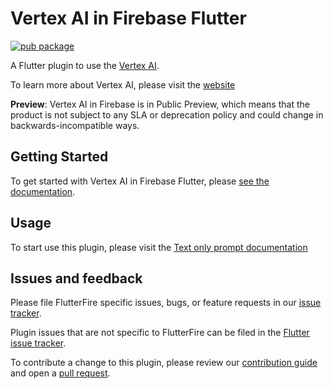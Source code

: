 # Vertex AI in Firebase Flutter
[![pub package](https://img.shields.io/pub/v/firebase_vertexai.svg)](https://pub.dev/packages/firebase_vertexai)

A Flutter plugin to use the [Vertex AI](https://firebase.google.com/docs/vertex-ai/).

To learn more about Vertex AI, please visit the [website](https://cloud.google.com/vertex-ai)

**Preview**: Vertex AI in Firebase is in Public Preview, which means that the product is not subject to any SLA or deprecation policy and could change in backwards-incompatible ways.

## Getting Started

To get started with Vertex AI in Firebase Flutter, please [see the documentation](https://firebase.google.com/docs/vertex-ai/get-started?platform=flutter).

## Usage

To start use this plugin, please visit the [Text only prompt documentation](https://firebase.google.com/docs/vertex-ai/text-gen-from-text?platform=flutter)

## Issues and feedback

Please file FlutterFire specific issues, bugs, or feature requests in our [issue tracker](https://github.com/firebase/flutterfire/issues/new).

Plugin issues that are not specific to FlutterFire can be filed in the [Flutter issue tracker](https://github.com/flutter/flutter/issues/new).

To contribute a change to this plugin,
please review our [contribution guide](https://github.com/firebase/flutterfire/blob/main/CONTRIBUTING.md)
and open a [pull request](https://github.com/firebase/flutterfire/pulls).
